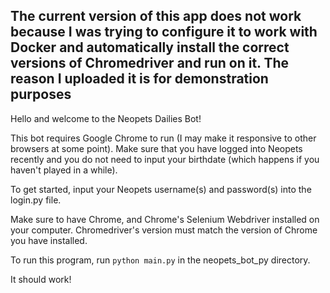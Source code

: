 ## The current version of this app does not work because I was trying to configure it to work with Docker and automatically install the correct versions of Chromedriver and run on it. The reason I uploaded it is for demonstration purposes

Hello and welcome to the Neopets Dailies Bot!

This bot requires Google Chrome to run (I may make it responsive to other browsers at some point).
Make sure that you have logged into Neopets recently and you do not need to input your birthdate (which happens if you haven't played in a while).

To get started, input your Neopets username(s) and password(s) into the login.py file.

Make sure to have Chrome, and Chrome's Selenium Webdriver installed on your computer. Chromedriver's version must match the version of Chrome you have installed.

To run this program, run ```python main.py``` in the neopets_bot_py directory.

It should work!
